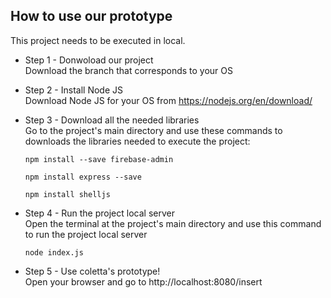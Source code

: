 ## How to use our prototype
This project needs to be executed in local.
* Step 1 - Donwoload our project
  <br/>Download the branch that corresponds to your OS
  
* Step 2 - Install Node JS
  <br/>Download Node JS for your OS from https://nodejs.org/en/download/

* Step 3 -  Download all the needed libraries
  <br/>Go to the project's main directory and use these commands to downloads the libraries needed to execute the project:
  ```
  npm install --save firebase-admin
  ```
  ```
  npm install express --save
  ```
  ```
  npm install shelljs
  ```

* Step 4 -  Run the project local server
  <br/>Open the terminal at the project's main directory and use this command to run the project local server
  ```
  node index.js
  ```
* Step 5 -  Use coletta's prototype!
  <br/>Open your browser and go to http://localhost:8080/insert
